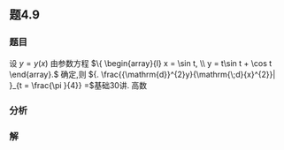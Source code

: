## 题4.9
### 题目
设 $y = y( x)$ 由参数方程 $\{  \begin{array}{l} x = \sin t, \\  y = t\sin t + \cos t \end{array}.$ 确定,则 ${. \frac{{\mathrm{d}}^{2}y}{\mathrm{\;d}{x}^{2}}| }_{t = \frac{\pi }{4}} =$基础30讲. 高数
### 分析

### 解